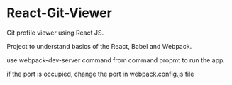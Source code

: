 # React-Git-Viewer

Git profile viewer using React JS.

Project to understand basics of the React, Babel and Webpack.

use webpack-dev-server command from command propmt to run the app.

if the port is occupied, change the port in webpack.config.js file
